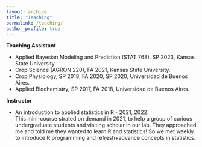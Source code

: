 ```yaml
---
layout: archive
title: "Teaching"
permalink: /teaching/
author_profile: true
---
```


**Teaching Assistant**  
  
- Applied Bayesian Modeling and Prediction (STAT 768). SP 2023, Kansas State University.  
- Crop Science (AGRON 220), FA 2021, Kansas State University.   
- Crop Physiology, SP 2018, FA 2020, SP 2020, Universidad de Buenos Aires.  
- Applied Biochemistry, SP 2017, FA 2018, Universidad de Buenos Aires.  


**Instructor**  

- An introduction to applied statistics in R - 2021, 2022.  
  This mini-course strated on demand in 2021, to help a group of curious undergraduate students and visiting scholar in our lab. They approached me and told me they wanted to learn R and statistics! So we met weekly to introduce R programming and refresh+advance concepts in statistics.  

